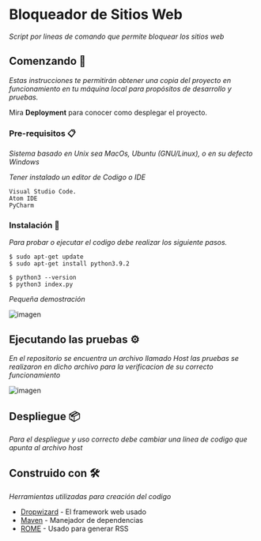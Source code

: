 # Bloqueador de Sitios Web

_Script por lineas de comando que permite bloquear los sitios web_

## Comenzando 🚀

_Estas instrucciones te permitirán obtener una copia del proyecto en funcionamiento en tu máquina local para propósitos de desarrollo y pruebas._

Mira **Deployment** para conocer como desplegar el proyecto.


### Pre-requisitos 📋

_Sistema basado en Unix sea MacOs, Ubuntu (GNU/Linux), o en su defecto Windows_

_Tener instalado un editor de Codigo o IDE_

```
Visual Studio Code.
Atom IDE
PyCharm
```

### Instalación 🔧

_Para probar o ejecutar el codigo debe realizar los siguiente pasos._

```
$ sudo apt-get update
$ sudo apt-get install python3.9.2
```

```
$ python3 --version
$ python3 index.py
```

_Pequeña demostración_

![imagen](https://user-images.githubusercontent.com/34452566/112563511-e2468e00-8daf-11eb-84d0-5b7e37541038.png)

## Ejecutando las pruebas ⚙️

_En el repositorio se encuentra un archivo llamado Host las pruebas se realizaron en dicho archivo para la verificacion de su correcto funcionamiento_


![imagen](https://user-images.githubusercontent.com/34452566/112564620-fb503e80-8db1-11eb-9e01-32067ef3ae9f.png)


## Despliegue 📦

_Para el despliegue y uso correcto debe cambiar una linea de codigo que apunta al archivo host_

## Construido con 🛠️

_Herramientas utilizadas para creación del codigo_

* [Dropwizard](http://www.dropwizard.io/1.0.2/docs/) - El framework web usado
* [Maven](https://maven.apache.org/) - Manejador de dependencias
* [ROME](https://rometools.github.io/rome/) - Usado para generar RSS


